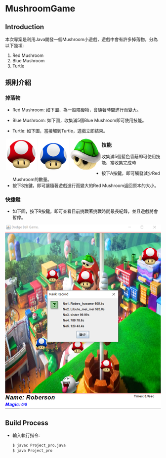 # MushroomGame
## Introduction
本次專案是利用Java開發一個Mushroom小遊戲，遊戲中會有許多掉落物，分為以下幾項:
1. Red Mushroom
2. Blue Mushroom
3. Turtle

## 規則介紹
### 掉落物
- Red Mushroom: 如下圖，為一般障礙物，會隨著時間進行而變大。



- Blue Mushroom: 如下圖，收集滿5個Blue Mushroom即可使用技能。



- Turtle: 如下圖，當接觸到Turtle，遊戲立即結束。

<div style="float:left;border:solid 1px 000;margin:2px;">
<img src="./mushroom.png" width = "100" height = "100" />
<img src="./b_mushroom.png" width = "100" height = "100" />
<img src="./turtle.png" width = "100" height = "100" />
</div>


### 技能
收集滿5個藍色香菇即可使用技能，當收集完成時
- 按下A按鍵，即可觸發減少Red Mushroom的數量。
- 按下S按鍵，即可讓隨著遊戲進行而變大的Red Mushroom返回原本的大小。

### 快捷鍵
- 如下圖，按下R按鍵，即可查看目前挑戰著挑戰時間最長紀錄，並且遊戲將會暫停。

![image key](./img/record.png)

## Build Process
- 輸入執行指令:
  ``` bash
  $ javac Project_pro.java
  $ java Project_pro
  ```